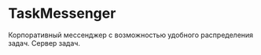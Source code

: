 # TaskMessenger
Корпоративный  мессенджер с возможностью удобного распределения задач.
Сервер задач.
